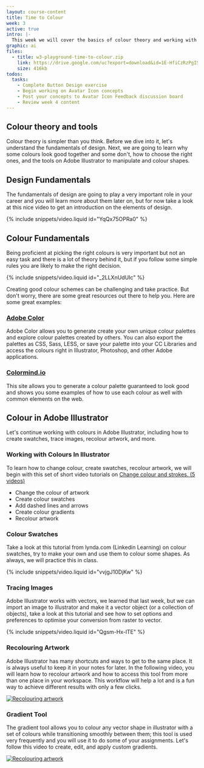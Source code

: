 ```yaml
---
layout: course-content
title: Time to Colour
week: 3
active: true
intro: |-
  This week we will cover the basics of colour theory and working with colour in Adobe&nbsp;Illustrator.
graphic: ai
files:
  - title: w3-playground-time-to-colour.zip
    link: https://drive.google.com/uc?export=download&id=1E-HfiCzRzPgISYsrSwbjJy8Kn76dgfFB
    size: 416kb
todos:
  tasks:
    - Complete Button Design exercise
    - Begin working on Avatar Icon concepts
    - Post your concepts to Avatar Icon Feedback discussion board
    - Review week 4 content
---
```


## Colour theory and tools

Colour theory is simpler than you think. Before we dive into it, let's understand the fundamentals of design. Next, we are going to learn why some colours look good together and some don't, how to choose the right ones, and the tools on Adobe Illustrator to manipulate and colour shapes.

## Design Fundamentals

The fundamentals of design are going to play a very important role in your career and you will learn more about them later on, but for now take a look at this nice video to get an introduction on the elements of design.

{% include snippets/video.liquid id="YqQx75OPRa0" %}

## Colour Fundamentals

Being proficient at picking the right colours is very important but not an easy task and there is a lot of theory behind it, but if you follow some simple rules you are likely to make the right decision.

{% include snippets/video.liquid id="_2LLXnUdUIc" %}

Creating good colour schemes can be challenging and take practice. But don't worry, there are some great resources out there to help you. Here are some great examples:

### [Adobe Color](https://color.adobe.com/)

Adobe Color allows you to generate create your own unique colour palettes and explore colour palettes created by others. You can also export the palettes as CSS, Sass,
LESS, or save your palette into your CC Libraries and access the colours right in Illustrator, Photoshop, and other Adobe applications.

### [Colormind.io](http://colormind.io/bootstrap/)

This site allows you to generate a colour palette guaranteed to look good and shows you some examples of how to use each colour as well with common elements on the web.

## Colour in Adobe Illustrator

Let's continue working with colours in Adobe Illustrator, including how to create swatches, trace images, recolour artwork, and more.

### Working with Colours In Illustrator

To learn how to change colour, create swatches, recolour artwork, we will begin with this set of short video tutorials on [Change colour and strokes. (5 videos)](https://helpx.adobe.com/illustrator/how-to/color-basics.html)

- Change the colour of artwork
- Create colour swatches
- Add dashed lines and arrows
- Create colour gradients
- Recolour artwork

### Colour Swatches

Take a look at this tutorial from lynda.com (Linkedin Learning) on colour swatches, try to make your own and use them to colour some shapes. As always, we will practice this in class.

{% include snippets/video.liquid id="vvjgJ10DjKw" %}

### Tracing Images

Adobe Illustrator works with vectors, we learned that last week, but we can import an image to illustrator and make it a vector object (or a collection of objects), take a look at this tutorial and see how to set options and preferences to optimise your conversion from raster to vector.

{% include snippets/video.liquid id="Qgsm-Hx-lTE" %}

### Recolouring Artwork

Adobe Illustrator has many shortcuts and ways to get to the same place. It is always useful to keep it in your notes for later. In the following video, you will learn how to recolour artwork and how to access this tool from more than one place in your workspace. This workflow will help a lot and is a fun way to achieve different results with only a few clicks.

[![Recolouring artwork]({{site.baseurl}}/images/course-content/week-3/recolorArtwork.png)](https://helpx.adobe.com/illustrator/how-to/color-basics.html#recolor_artwork)

### Gradient Tool

The gradient tool allows you to colour any vector shape in illustrator with a set of colours while transitioning smoothly between them; this tool is used very frequently and you will use it to do some of your assignments. Let's follow this video to create, edit, and apply custom gradients.

[![Recolouring artwork]({{site.baseurl}}/images/course-content/week-3/customGradient.png)](https://helpx.adobe.com/illustrator/how-to/color-basics.html#create_color_gradients)
